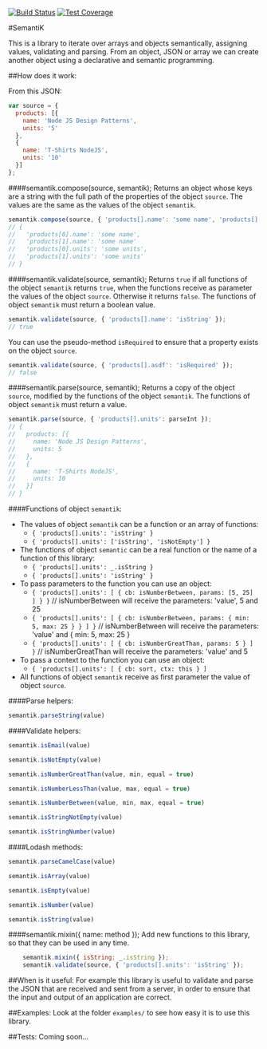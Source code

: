 [![Build Status](https://travis-ci.org/migueldelmazo/semantik.svg?branch=actions)](https://travis-ci.org/migueldelmazo/semantik)
[![Test Coverage](https://codeclimate.com/github/migueldelmazo/semantik/badges/coverage.svg)](https://codeclimate.com/github/migueldelmazo/semantik/coverage)

#SemantiK

This is a library to iterate over arrays and objects semantically, assigning values, validating and parsing. From an object, JSON or array we can create another object using a declarative and semantic programming.

##How does it work:

From this JSON:

```javascript
var source = {
  products: [{
    name: 'Node JS Design Patterns',
    units: '5'
  },
  {
    name: 'T-Shirts NodeJS',
    units: '10'
  }]
};
```

####semantik.compose(source, semantik);
Returns an object whose keys are a string with the full path of the properties of the object `source`. The values are the same as the values of the object `semantik`.

```javascript
semantik.compose(source, { 'products[].name': 'some name', 'products[].units': 'some units' });
// {
//   'products[0].name': 'some name',
//   'products[1].name': 'some name'
//   'products[0].units': 'some units',
//   'products[1].units': 'some units'
// }
```

####semantik.validate(source, semantik);
Returns `true` if all functions of the object `semantik` returns `true`, when the functions receive as parameter the values of the object `source`. Otherwise it returns `false`. The functions of object `semantik` must return a boolean value.

```javascript
semantik.validate(source, { 'products[].name': 'isString' });
// true
```

You can use the pseudo-method `isRequired` to ensure that a property exists on the object `source`.

```javascript
semantik.validate(source, { 'products[].asdf': 'isRequired' });
// false
```

####semantik.parse(source, semantik);
Returns a copy of the object `source`, modified by the functions of the object `semantik`. The functions of object `semantik` must return a value.

```javascript
semantik.parse(source, { 'products[].units': parseInt });
// {
//   products: [{
//     name: 'Node JS Design Patterns',
//     units: 5
//   },
//   {
//     name: 'T-Shirts NodeJS',
//     units: 10
//   }]
// }
```

####Functions of object `semantik`:

* The values of object `semantik` can be a function or an array of functions:
  * `{ 'products[].units': 'isString' }`
  * `{ 'products[].units': ['isString', 'isNotEmpty'] }`
* The functions of object `semantic` can be a real function or the name of a function of this library:
  * `{ 'products[].units': _.isString }`
  * `{ 'products[].units': 'isString' }`
* To pass parameters to the function you can use an object:
  * `{ 'products[].units': [ { cb: isNumberBetween, params: [5, 25] ] } }` // isNumberBetween will receive the parameters: 'value', 5 and 25
  * `{ 'products[].units': [ { cb: isNumberBetween, params: { min: 5, max: 25 } } ] }` // isNumberBetween will receive the parameters: 'value' and { min: 5, max: 25 }
  * `{ 'products[].units': [ { cb: isNumberGreatThan, params: 5 } ] }` // isNumberGreatThan will receive the parameters: 'value' and 5
* To pass a context to the function you can use an object:
  * `{ 'products[].units': [ { cb: sort, ctx: this } ]`
* All functions of object `semantik` receive as first parameter the value of object `source`.

####Parse helpers:

```javascript
semantik.parseString(value)
```

####Validate helpers:

```javascript
semantik.isEmail(value)

semantik.isNotEmpty(value)

semantik.isNumberGreatThan(value, min, equal = true)

semantik.isNumberLessThan(value, max, equal = true)

semantik.isNumberBetween(value, min, max, equal = true)

semantik.isStringNotEmpty(value)

semantik.isStringNumber(value)
```

####Lodash methods:

```javascript
semantik.parseCamelCase(value)

semantik.isArray(value)

semantik.isEmpty(value)

semantik.isNumber(value)

semantik.isString(value)
```

####semantik.mixin({ name: method });
Add new functions to this library, so that they can be used in any time.

```javascript
    semantik.mixin({ isString: _.isString });
    semantik.validate(source, { 'products[].units': 'isString' });
```

##When is it useful:
For example this library is useful to validate and parse the JSON that are received and sent from a server, in order to ensure that the input and output of an application are correct.

##Examples:
Look at the folder `examples/` to see how easy it is to use this library.

##Tests:
Coming soon...
